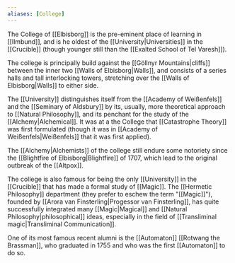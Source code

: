 ```yaml
---
aliases: [College]
---
```

The College of [[Elbisborg]] is the pre-eminent place of learning in [[Ilmbund]], and is he oldest of the [[University|Universities]] in the [[Crucible]] (though younger still than the [[Exalted School of Tel Varesh]]).

The college is principally build against the [[Göllnyr Mountains|cliffs]] between the inner two [[Walls of Elbisborg|Walls]], and consists of a series halls and tall interlocking towers, stretching over the [[Walls of Elbisborg|Walls]] to either side.

The [[University]] distinguishes itself from the [[Academy of Weißenfels]] and the [[Seminary of Aldsbury]] by its, usually, more theoretical approach to [[Natural Philosophy]], and its penchant for the study of the [[Alchemy|Alchemical]]. It was at a the College that [[Catastrophe Theory]] was first formulated (though it was in [[Academy of Weißenfels|Weißenfels]] that it was first applied).

The [[Alchemy|Alchemists]] of the college still endure some notoriety since the [[Blightfire of Elbisborg|Blightfire]] of 1707, which lead to the original outbreak of the [[Altpox]]. 

The college is also famous for being the only [[University]] in the [[Crucible]] that has made a formal study of [[Magic]]. The [[Hermetic Philosophy]] department (they prefer to eschew the term "[[Magic]]"), founded by [[Arora van Finsterling|Progessor van Finsterling]], has quite successfully integrated many [[Magic|Magical]] and [[Natural Philosophy|philosophical]] ideas, especially in the field of [[Transliminal magic|Transliminal Communication]].

One of its most famous recent alumni is the [[Automaton]] [[Rotwang the Brassman]], who graduated in 1755 and who was the first [[Automaton]] to do so.